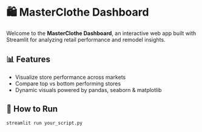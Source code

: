 # 🛍️ MasterClothe Dashboard

Welcome to the **MasterClothe Dashboard**, an interactive web app built with Streamlit for analyzing retail performance and remodel insights.

## 📊 Features
- Visualize store performance across markets
- Compare top vs bottom performing stores
- Dynamic visuals powered by pandas, seaborn & matplotlib

## 🚀 How to Run
```bash
streamlit run your_script.py
